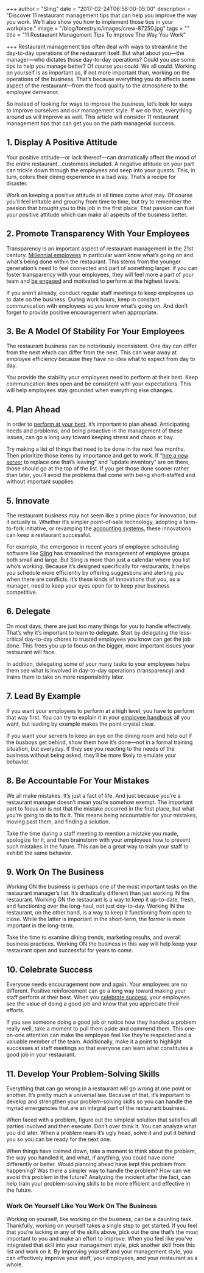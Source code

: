 +++
author = "Sling"
date = "2017-02-24T06:56:00-05:00"
description = "Discover 11 restaurant management tips that can help you improve the way you work. We’ll also show you how to implement those tips in your workplace."
image = "/blog/forestryio/images/crew-87250.jpg"
tags = ""
title = "11 Restaurant Management Tips To Improve The Way You Work"

+++
Restaurant management tips often deal with ways to streamline the day-to-day operations of the restaurant itself. But what about you—the manager—who dictates those day-to-day operations? Could you use some tips to help you manage better? Of course you could. We all could. Working on yourself is as important as, if not more important than, working on the operations of the business. That’s because everything you do affects some aspect of the restaurant—from the food quality to the atmosphere to the employee demeanor.

So instead of looking for ways to improve the business, let’s look for ways to improve ourselves and our management style. If we do that, everything around us will improve as well. This article will consider 11 restaurant management tips that can get you on the path managerial success.

## 1\. Display A Positive Attitude

Your positive attitude—or lack thereof—can dramatically affect the mood of the entire restaurant...customers included. A negative attitude on your part can trickle down through the employees and seep into your guests. This, in turn, colors their dining experience in a bad way. That’s a recipe for disaster.

Work on keeping a positive attitude at all times come what may. Of course you’ll feel irritable and grouchy from time to time, but try to remember the passion that brought you to this job in the first place. That passion can fuel your positive attitude which can make all aspects of the business better.

## 2\. Promote Transparency With Your Employees

Transparency is an important aspect of restaurant management in the 21st century. [Millennial employees](https://getsling.com/blog/post/managing-millennials/) in particular want know what’s going on and what’s being done within the restaurant. This stems from the younger generation’s need to feel connected and part of something larger. If you can foster transparency with your employees, they will feel more a part of your team and [be engaged](https://getsling.com/blog/post/employee-engagement-ideas/) and motivated to perform at the highest levels.  

If you aren’t already, conduct regular staff meetings to keep employees up to date on the business. During work hours, keep in constant communication with employees so you know what’s going on. And don’t forget to provide positive encouragement when appropriate.

## 3\. Be A Model Of Stability For Your Employees

The restaurant business can be notoriously inconsistent. One day can differ from the next which can differ from the next. This can wear away at employee efficiency because they have no idea what to expect from day to day.

You provide the stability your employees need to perform at their best. Keep communication lines open and be consistent with your expectations. This will help employees stay grounded when everything else changes.

## 4\. Plan Ahead

In order to [perform at your best](https://getsling.com/blog/post/effective-leaders/), it’s important to plan ahead. Anticipating needs and problems, and being proactive in the management of these issues, can go a long way toward keeping stress and chaos at bay.

Try making a list of things that need to be done in the next few months. Then prioritize those items by importance and get to work. If “[hire a new server](https://getsling.com/blog/post/find-employees/) to replace one that’s leaving” and “update inventory” are on there, those should go at the top of the list. If you get those done sooner rather than later, you’ll avoid the problems that come with being short-staffed and without important supplies.

## 5\. Innovate

The restaurant business may not seem like a prime place for innovation, but it actually is. Whether it’s simpler point-of-sale technology, adopting a farm-to-fork initiative, or revamping the [accounting systems](https://getsling.com/blog/post/restaurant-accounting/), these innovations can keep a restaurant successful.

For example, the emergence in recent years of employee scheduling software like [Sling](http://www.getsling.com) has streamlined the management of employee groups both small and large. But Sling is more than just a calendar where you list who’s working. Because it’s designed specifically for restaurants, it helps you schedule more efficiently by offering suggestions and alerting you when there are conflicts. It’s these kinds of innovations that you, as a manager, need to keep your eyes open for to keep your business competitive.

## 6\. Delegate

On most days, there are just too many things for you to handle effectively. That’s why it’s important to learn to delegate. Start by delegating the less-critical day-to-day chores to trusted employees you know can get the job done. This frees you up to focus on the bigger, more important issues your restaurant will face.

In addition, delegating some of your many tasks to your employees helps them see what is involved in day-to-day operations (transparency) and trains them to take on more responsibility later.

## 7\. Lead By Example

If you want your employees to perform at a high level, you have to perform that way first. You can try to explain it in your [employee handbook](https://getsling.com/blog/post/restaurant-employee-handbook/) all you want, but leading by example makes the point crystal clear.

If you want your servers to keep an eye on the dining room and help out if the busboys get behind, show them how it’s done—not in a formal training situation, but everyday. If they see you reacting to the needs of the business without being asked, they’ll be more likely to emulate your behavior.

## 8\. Be Accountable For Your Mistakes

We all make mistakes. It’s just a fact of life. And just because you’re a restaurant manager doesn’t mean you’re somehow exempt. The important part to focus on is not that the mistake occurred in the first place, but what you’re going to do to fix it. This means being accountable for your mistakes, moving past them, and finding a solution.

Take the time during a staff meeting to mention a mistake you made, apologize for it, and then brainstorm with your employees how to prevent such mistakes in the future. This can be a great way to train your staff to exhibit the same behavior.

## 9\. Work On The Business

Working ON the business is perhaps one of the most important tasks on the restaurant manager’s list. It’s drastically different than just working IN the restaurant. Working ON the restaurant is a way to keep it up-to-date, fresh, and functioning over the long-haul, not just day-to-day. Working IN the restaurant, on the other hand, is a way to keep it functioning from open to close. While the latter is important in the short-term, the former is more important in the long-term.

Take the time to examine dining trends, marketing results, and overall business practices. Working ON the business in this way will help keep your restaurant open and successful for years to come.

## 10\. Celebrate Success

Everyone needs encouragement now and again. Your employees are no different. Positive reinforcement can go a long way toward making your staff perform at their best. When you [celebrate success](https://getsling.com/blog/post/quick-team-building-activities/), your employees see the value of doing a good job and know that you appreciate their efforts.

If you see someone doing a good job or notice how they handled a problem really well, take a moment to pull them aside and commend them. This one-on-one attention can make the employee feel like they’re respected and a valuable member of the team. Additionally, make it a point to highlight successes at staff meetings so that everyone can learn what constitutes a good job in your restaurant.

## 11\. Develop Your Problem-Solving Skills

Everything that can go wrong in a restaurant will go wrong at one point or another. It’s pretty much a universal law. Because of that, it’s important to develop and strengthen your problem-solving skills so you can handle the myriad emergencies that are an integral part of the restaurant business.

When faced with a problem, figure out the simplest solution that satisfies all parties involved and then execute. Don’t over think it. You can analyze what you did later. When a problem rears it’s ugly head, solve it and put it behind you so you can be ready for the next one.

When things have calmed down, take a moment to think about the problem, the way you handled it, and what, if anything, you could have done differently or better. Would planning ahead have kept this problem from happening? Was there a simpler way to handle the problem? How can we avoid this problem in the future? Analyzing the incident after the fact, can help train your problem-solving skills to be more efficient and effective in the future.

### Work On Yourself Like You Work On The Business

Working on yourself, like working on the business, can be a daunting task. Thankfully, working on yourself takes a single step to get started. If you feel that you’re lacking in any of the skills above, pick out the one that’s the most important to you and make an effort to improve. When you feel like you’ve integrated that skill into your management style, pick another skill from this list and work on it. By improving yourself and your management style, you can effectively improve your staff, your employees, and your restaurant as a whole.